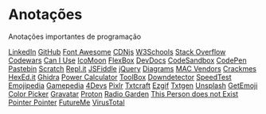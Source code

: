 # Anotações
 Anotações importantes de programação

[LinkedIn]()
[GitHub](github.com)
[Font Awesome]()
[CDNjs](cdnjs.com)
[W3Schools]()
[Stack Overflow]()
[Codewars]()
[Can I Use]()
[IcoMoon]()
[FlexBox]()
[DevDocs]()
[CodeSandbox]()
[CodePen]()
[Pastebin]()
[Scratch]()
[Repl.it]()
[JSFiddle]()
[jQuery]()
[Diagrams]()
[MAC Vendors]()
[Crackmes]()
[HexEd.it]()
[Ghidra]()
[Power Calculator]()
[ToolBox]()
[Downdetector]()
[SpeedTest]()
[Emojipedia]()
[Gamepedia]()
[4Devs]()
[Pixlr]()
[Txtcraft]()
[Ezgif]()
[Txtgen]()
[Unsplash]()
[GetEmoji]()
[Color Picker]()
[Gravatar]()
[Proton]()
[Radio Garden]()
[This Person does not Exist]()
[Pointer Pointer]()
[FutureMe]()
[VirusTotal]()
[]()